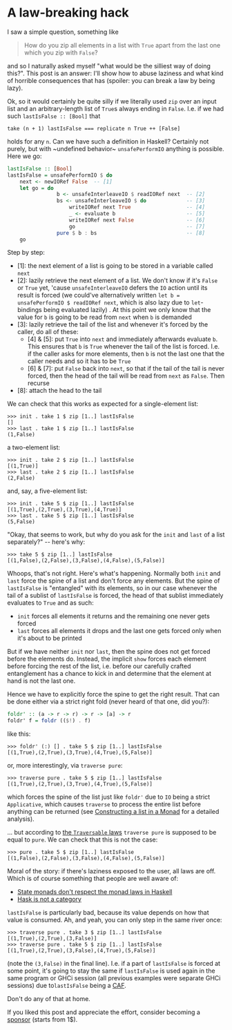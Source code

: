 # A law-breaking hack

I saw a simple question, something like

> How do you zip all elements in a list with `True` apart from the last one which you zip with `False`?

and so I naturally asked myself "what would be the silliest way of doing this?". This post is an answer: I'll show how to abuse laziness and what kind of horrible consequences that has (spoiler: you can break a law by being lazy).

Ok, so it would certainly be quite silly if we literally used `zip` over an input list and an arbitrary-length list of `True`s always ending in `False`. I.e. if we had such `lastIsFalse :: [Bool]` that

```
take (n + 1) lastIsFalse === replicate n True ++ [False]
```

holds for any `n`. Can we have such a definition in Haskell? Certainly not purely, but with ~undefined behavior~ `unsafePerformIO` anything is possible. Here we go:

```haskell
lastIsFalse :: [Bool]
lastIsFalse = unsafePerformIO $ do
    next <- newIORef False  -- [1]
    let go = do
                b <- unsafeInterleaveIO $ readIORef next  -- [2]
                bs <- unsafeInterleaveIO $ do             -- [3]
                    writeIORef next True                  -- [4]
                    _ <- evaluate b                       -- [5]
                    writeIORef next False                 -- [6]
                    go                                    -- [7]
                pure $ b : bs                             -- [8]
    go
```

Step by step:

- [1]: the next element of a list is going to be stored in a variable called `next`
- [2]: lazily retrieve the next element of a list. We don't know if it's `False` or `True` yet, 'cause `unsafeInterleaveIO` defers the `IO` action until its result is forced (we could've alternatively written `let b = unsafePerformIO $ readIORef next`, which is also lazy due to `let`-bindings being evaluated lazily) . At this point we only know that the value for `b` is going to be read from `next` when `b` is demanded
- [3]: lazily retrieve the tail of the list and whenever it's forced by the caller, do all of these:
  * [4] & [5]: put `True` into `next` and immediately afterwards evaluate `b`. This ensures that `b` is `True` whenever the tail of the list is forced. I.e. if the caller asks for more elements, then `b` is not the last one that the caller needs and so it has to be `True`
  * [6] & [7]: put `False` back into `next`, so that if the tail of the tail is never forced, then the head of the tail will be read from `next` as `False`. Then recurse
- [8]: attach the head to the tail

We can check that this works as expected for a single-element list:

```
>>> init . take 1 $ zip [1..] lastIsFalse
[]
>>> last . take 1 $ zip [1..] lastIsFalse
(1,False)
```

a two-element list:

```
>>> init . take 2 $ zip [1..] lastIsFalse
[(1,True)]
>>> last . take 2 $ zip [1..] lastIsFalse
(2,False)
```

and, say, a five-element list:

```
>>> init . take 5 $ zip [1..] lastIsFalse
[(1,True),(2,True),(3,True),(4,True)]
>>> last . take 5 $ zip [1..] lastIsFalse
(5,False)
```

"Okay, that seems to work, but why do you ask for the `init` and `last` of a list separately?" -- here's why:

```
>>> take 5 $ zip [1..] lastIsFalse
[(1,False),(2,False),(3,False),(4,False),(5,False)]
```

Whoops, that's not right. Here's what's happening. Normally both `init` and `last` force the spine of a list and don't force any elements. But the spine of `lastIsFalse` is "entangled" with its elements, so in our case whenever the tail of a sublist of `lastIsFalse` is forced, the head of that sublist immediately evaluates to `True` and as such:

- `init` forces all elements it returns and the remaining one never gets forced
- `last` forces all elements it drops and the last one gets forced only when it's about to be printed

But if we have neither `init` nor `last`, then the spine does not get forced before the elements do. Instead, the implicit `show` forces each element before forcing the rest of the list, i.e. before our carefully crafted entanglement has a chance to kick in and determine that the element at hand is not the last one.

Hence we have to explicitly force the spine to get the right result. That can be done either via a strict right fold (never heard of that one, did you?):

```haskell
foldr' :: (a -> r -> r) -> r -> [a] -> r
foldr' f = foldr (($!) . f)
```

like this:

```
>>> foldr' (:) [] . take 5 $ zip [1..] lastIsFalse
[(1,True),(2,True),(3,True),(4,True),(5,False)]
```

or, more interestingly, via `traverse pure`:

```
>>> traverse pure . take 5 $ zip [1..] lastIsFalse
[(1,True),(2,True),(3,True),(4,True),(5,False)]
```

which forces the spine of the list just like `foldr'` due to `IO` being a strict `Applicative`, which causes `traverse` to process the entire list before anything can be returned (see [Constructing a list in a Monad](https://www.joachim-breitner.de/blog/620-Constructing_a_list_in_a_Monad) for a detailed analysis).

... but according to [the `Traversable` laws](https://en.wikibooks.org/wiki/Haskell/Traversable#The_Traversable_laws) `traverse pure` is supposed to be equal to `pure`. We can check that this is not the case:

```
>>> pure . take 5 $ zip [1..] lastIsFalse
[(1,False),(2,False),(3,False),(4,False),(5,False)]
```

Moral of the story: if there's laziness exposed to the user, all laws are off. Which is of course something that people are well aware of:

- [State monads don't respect the monad laws in Haskell](https://mail.haskell.org/pipermail/haskell/2002-May/009622.html)
- [Hask is not a category](http://math.andrej.com/2016/08/06/hask-is-not-a-category/)

`lastIsFalse` is particularly bad, because its value depends on how that value is consumed. Ah, and yeah, you can only step in the same river once:

```
>>> traverse pure . take 3 $ zip [1..] lastIsFalse
[(1,True),(2,True),(3,False)]
>>> traverse pure . take 5 $ zip [1..] lastIsFalse
[(1,True),(2,True),(3,False),(4,True),(5,False)]
```

(note the `(3,False)` in the final line). I.e. if a part of `lastIsFalse` is forced at some point, it's going to stay the same if `lastIsFalse` is used again in the same program or GHCi session (all previous examples were separate GHCi sessions) due to`lastIsFalse` being a [CAF](https://stackoverflow.com/questions/8330756/what-are-super-combinators-and-constant-applicative-forms).

Don't do any of that at home.

If you liked this post and appreciate the effort, consider becoming a [sponsor](https://github.com/sponsors/effectfully-ou) (starts from 1$).
